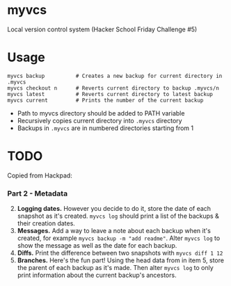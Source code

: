 myvcs
=====

Local version control system (Hacker School Friday Challenge #5)

Usage
=====
    myvcs backup          # Creates a new backup for current directory in .myvcs
    myvcs checkout n      # Reverts current directory to backup .myvcs/n
    myvcs latest          # Reverts current directory to latest backup
    myvcs current         # Prints the number of the current backup

* Path to myvcs directory should be added to PATH variable
* Recursively copies current directory into `.myvcs` directory
* Backups in `.myvcs` are in numbered directories starting from 1

TODO
====
Copied from Hackpad:

### Part 2 - Metadata
2. **Logging dates.**  However you decide to do it, store the date of each snapshot as it's created. `myvcs log` should print a list of the backups & their creation dates.
3. **Messages.**  Add a way to leave a note about each backup when it's created, for example `myvcs backup -m "add readme"`.  Alter `myvcs log` to show the message as well as the date for each backup.
4. **Diffs.** Print the difference between two snapshots with `myvcs diff 1 12`
5. **Branches.**  Here's the fun part!  Using the head data from in item 5, store the parent of each backup as it's made.  Then alter `myvcs log` to only print information about the current backup's ancestors.
